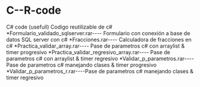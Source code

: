 # C--R-code
C# code (usefull)
Codigo reutilizable de c#
*Formulario_validado_sqlserver.rar---- Formulario con conexión a base de datos SQL server con c#
*Fracciones.rar---- Calculadora de fracciones en c#
*Practica_validar_array.rar---- Pase de parametros c# con arraylist & timer progresivo
*Practica_validar_regresivo_array.rar---- Pase de parametros c# con arraylist & timer regresivo
*Validar_p_parametros.rar----Pase de parametros c# manejando clases & timer progresivo
*Validar_p_parametros_r.rar----Pase de parametros c# manejando clases & timer regresivo

